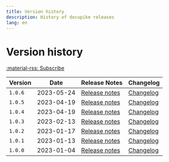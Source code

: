 ```yaml
---
title: Version history
description: History of docupike releases
lang: en
---
```


# Version history

[:material-rss: Subscribe](/releases.atom)

| Version           | Date          | Release Notes                             | Changelog                                 |
| ----------------- | ------------- | ----------------------------------------- | ----------------------------------------- |
| `1.0.6`           | 2023-05-24    | [Release notes](release-notes/v1.0.6.md)  | [Changelog](changelog.md#106-2023-05-24)  |
| `1.0.5`           | 2023-04-19    | [Release notes](release-notes/v1.0.5.md)  | [Changelog](changelog.md#105-2023-04-26)  |
| `1.0.4`           | 2023-04-19    | [Release notes](release-notes/v1.0.4.md)  | [Changelog](changelog.md#104-2023-04-19)  |
| `1.0.3`           | 2023-02-13    | [Release notes](release-notes/v1.0.3.md)  | [Changelog](changelog.md#103-2023-02-13)  |
| `1.0.2`           | 2023-01-17    | [Release notes](release-notes/v1.0.2.md)  | [Changelog](changelog.md#102-2023-01-17)  |
| `1.0.1`           | 2023-01-13    | [Release notes](release-notes/v1.0.1.md)  | [Changelog](changelog.md#101-2023-01-13)  |
| `1.0.0`           | 2023-01-04    | [Release notes](release-notes/v1.0.0.md)  | [Changelog](changelog.md#100-2023-01-04)  |
